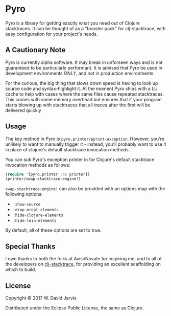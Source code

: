 # Pyro

Pyro is a library for getting exactly what you need out of Clojure stacktraces. It can be thought of as a "booster pack" for clj-stacktrace, with easy configuration for your project's needs.

## A Cautionary Note

Pyro is currently alpha software. It may break in unforseen ways and is not guaranteed to be particularly performant. It is advised that Pyro be used in
development environments ONLY, and not in production environments.

For the curious, the big thing that slows down speed is having to look up source code and syntax-highlight it. At the moment Pyro ships with a LU cache to help with cases where the same files cause repeated stacktraces. This comes with some memory overhead but ensures that if your program starts blowing up with stacktraces that all traces after the first will be delivered quickly

## Usage

The key method in Pyro is `pyro.printer/pprint-exception`. However, you're unlikely to want to manually trigger it - instead, you'll probably want to use it in place of clojure's default stacktrace invocation methods.

You can sub Pyro's exception printer in for Clojure's default stacktrace invocation methods as follows:

```clojure
(require '[pyro.printer :as printer])
(printer/swap-stacktrace-engine!)
```

`swap-stacktrace-engine!` can also be provided with an options map with the following options:

 * `:show-source`
 * `:drop-nrepl-elements`
 * `:hide-clojure-elements`
 * `:hide-lein-elements`

By default, all of these options are set to true.

## Special Thanks

I owe thanks to both the folks at AvisoNovate for inspiring me, and to all of the developers on [clj-stacktrace](https://github.com/mmcgrana/clj-stacktrace), for providing an excellent scaffolding on which to build.

## License

Copyright © 2017 W. David Jarvis

Distributed under the Eclipse Public License, the same as Clojure.
